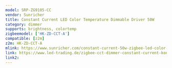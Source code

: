 ```yaml
---
model: SRP-ZG9105-CC
vendor: Sunricher
title: Constant Current LED Color Temperature Dimmable Driver 50W
category: dimmer
supports: brightness, colortemp
zigbeemodel: ['HK-ZD-CCT-A']
compatible: [z2m]
z2m: HK-ZD-CCT-A
mlink: https://www.sunricher.com/constant-current-50w-zigbee-led-color-temperature-dimmable-driver-srp-zg9105-50w-cct.html
link: https://www.led-trading.de/zigbee-cct-dimmer-constant-current-konstantstrom-panel
link2: 
---
```

